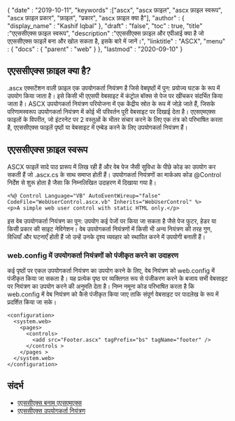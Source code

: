 {
  "date" : "2019-10-11",
  "keywords" :["ascx", "ascx फ़ाइल", "ascx फ़ाइल स्वरूप", "ascx फ़ाइल प्रकार", "फ़ाइल", "प्रकार", "ascx फ़ाइल क्या है"],
  "author" : {
    "display_name" : "Kashif Iqbal"
},
  "draft" : "false",
  "toc" : true,
  "title" :"एएससीएक्स फ़ाइल स्वरूप",
  "description" :"एएससीएक्स फ़ाइल और एपीआई क्या है जो एएससीएक्स फाइलें बना और खोल सकता है, इसके बारे में जानें।",
  "linktitle" : "ASCX",
  "menu" : {
    "docs" : {
      "parent" : "web"
}
},
  "lastmod" : "2020-09-10"
}

## एएससीएक्स फ़ाइल क्या है?

.ascx एक्सटेंशन वाली फ़ाइल एक उपयोगकर्ता नियंत्रण है जिसे वेबपृष्ठों में पुन: प्रयोज्य घटक के रूप में उपयोग किया जाता है। इसे किसी भी एएसपी वेबसाइट में कंट्रोल बॉक्स से पेज पर खींचकर संदर्भित किया जाता है। ASCX उपयोगकर्ता नियंत्रण परियोजना में एक केंद्रीय स्रोत के रूप में जोड़े जाते हैं, जिसके परिणामस्वरूप उपयोगकर्ता नियंत्रण में कोई भी परिवर्तन पूरी वेबसाइट पर दिखाई देता है। एएसएमएक्स फाइलों के विपरीत, जो इंटरनेट पर 2 वस्तुओं के भीतर संचार करने के लिए एक तंत्र को परिभाषित करता है, एएससीएक्स फाइलें पृष्ठों या वेबसाइट में एम्बेड करने के लिए उपयोगकर्ता नियंत्रण हैं।

## एएससीएक्स फ़ाइल स्वरूप

ASCX फाइलें सादे पाठ प्रारूप में लिख रही हैं और वेब पेज जैसी सुविधा के पीछे कोड का उपयोग कर सकती हैं जो .ascx.cs के साथ समाप्त होती हैं। उपयोगकर्ता नियंत्रणों का मार्कअप कोड @Control निर्देश से शुरू होता है जैसा कि निम्नलिखित उदाहरण में दिखाया गया है।

```
<%@ Control Language="VB" AutoEventWireup="false" CodeFile="WebUserControl.ascx.vb" Inherits="WebUserControl" %>
<p>A simple web user control with static HTML only.</p>
```

इस वेब उपयोगकर्ता नियंत्रण का पुन: उपयोग कई पेजों पर किया जा सकता है जैसे पेज फुटर, हेडर या किसी प्रकार की साइट नेविगेशन। वेब उपयोगकर्ता नियंत्रणों में किसी भी अन्य नियंत्रण की तरह गुण, विधियाँ और घटनाएँ होती हैं जो उन्हें उनके दृश्य व्यवहार को स्थापित करने में उपयोगी बनाती हैं।

### web.config में उपयोगकर्ता नियंत्रणों को पंजीकृत करने का उदाहरण

कई पृष्ठों पर एकल उपयोगकर्ता नियंत्रण का उपयोग करने के लिए, वेब नियंत्रण को web.config में पंजीकृत किया जा सकता है। यह प्रत्येक पृष्ठ पर व्यक्तिगत रूप से पंजीकरण करने के बजाय सभी वेबसाइट पर नियंत्रण का उपयोग करने की अनुमति देता है। निम्न नमूना कोड परिभाषित करता है कि web.config में वेब नियंत्रण को कैसे पंजीकृत किया जाए ताकि संपूर्ण वेबसाइट पर पादलेख के रूप में प्रदर्शित किया जा सके।

```
<configuration>
  <system.web>
    <pages>
      <controls>
        <add src="Footer.ascx" tagPrefix="bs" tagName="footer" />
      </controls >
    </pages >
  </system.web>
</configuration>
```
## संदर्भ

* [एएससीएक्स बनाम एएसएमएक्स](https://social.msdn.microsoft.com/Forums/en-US/a27d4c2f-b972-439e-a7fe-f4b7e3637700/how-to-work-with-ascx-files?forum=aspwebforms)
* [एएससीएक्स उपयोगकर्ता नियंत्रण](https://beansoftware.com/ASP.NET-Tutorials/User-Control.aspx)

